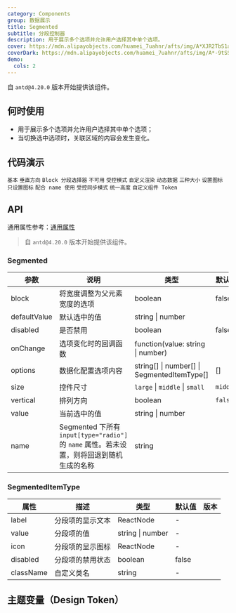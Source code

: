 ```yaml
---
category: Components
group: 数据展示
title: Segmented
subtitle: 分段控制器
description: 用于展示多个选项并允许用户选择其中单个选项。
cover: https://mdn.alipayobjects.com/huamei_7uahnr/afts/img/A*XJR2TbS1aaQAAAAAAAAAAAAADrJ8AQ/original
coverDark: https://mdn.alipayobjects.com/huamei_7uahnr/afts/img/A*-9tSSoO_MkIAAAAAAAAAAAAADrJ8AQ/original
demo:
  cols: 2
---
```


自 `antd@4.20.0` 版本开始提供该组件。

## 何时使用

- 用于展示多个选项并允许用户选择其中单个选项；
- 当切换选中选项时，关联区域的内容会发生变化。

## 代码演示

<!-- prettier-ignore -->
<code src="./demo/basic.tsx">基本</code>
<code src="./demo/vertical.tsx" version="5.21.0">垂直方向</code>
<code src="./demo/block.tsx">Block 分段选择器</code>
<code src="./demo/disabled.tsx">不可用</code>
<code src="./demo/controlled.tsx">受控模式</code>
<code src="./demo/custom.tsx">自定义渲染</code>
<code src="./demo/dynamic.tsx">动态数据</code>
<code src="./demo/size.tsx">三种大小</code>
<code src="./demo/with-icon.tsx">设置图标</code>
<code src="./demo/icon-only.tsx">只设置图标</code>
<code src="./demo/with-name.tsx" version="5.23.0">配合 name 使用</code>
<code src="./demo/controlled-two.tsx" debug>受控同步模式</code>
<code src="./demo/size-consistent.tsx" debug>统一高度</code>
<code src="./demo/componentToken.tsx" debug>自定义组件 Token</code>

## API

通用属性参考：[通用属性](/docs/react/common-props)

> 自 `antd@4.20.0` 版本开始提供该组件。

### Segmented

| 参数 | 说明 | 类型 | 默认值 | 版本 |
| --- | --- | --- | --- | --- |
| block | 将宽度调整为父元素宽度的选项 | boolean | false |  |
| defaultValue | 默认选中的值 | string \| number |  |  |
| disabled | 是否禁用 | boolean | false |  |
| onChange | 选项变化时的回调函数 | function(value: string \| number) |  |  |
| options | 数据化配置选项内容 | string\[] \| number\[] \| SegmentedItemType\[] | [] |  |
| size | 控件尺寸 | `large` \| `middle` \| `small` | `middle` |  |
| vertical | 排列方向 | boolean | `false` | 5.21.0 |
| value | 当前选中的值 | string \| number |  |  |
| name | Segmented 下所有 `input[type="radio"]` 的 `name` 属性。若未设置，则将回退到随机生成的名称 | string |  | 5.23.0 |

### SegmentedItemType

| 属性      | 描述             | 类型             | 默认值 | 版本 |
| --------- | ---------------- | ---------------- | ------ | ---- |
| label     | 分段项的显示文本 | ReactNode        | -      |      |
| value     | 分段项的值       | string \| number | -      |      |
| icon      | 分段项的显示图标 | ReactNode        | -      |      |
| disabled  | 分段项的禁用状态 | boolean          | false  |      |
| className | 自定义类名       | string           | -      |      |

## 主题变量（Design Token）

<ComponentTokenTable component="Segmented"></ComponentTokenTable>

